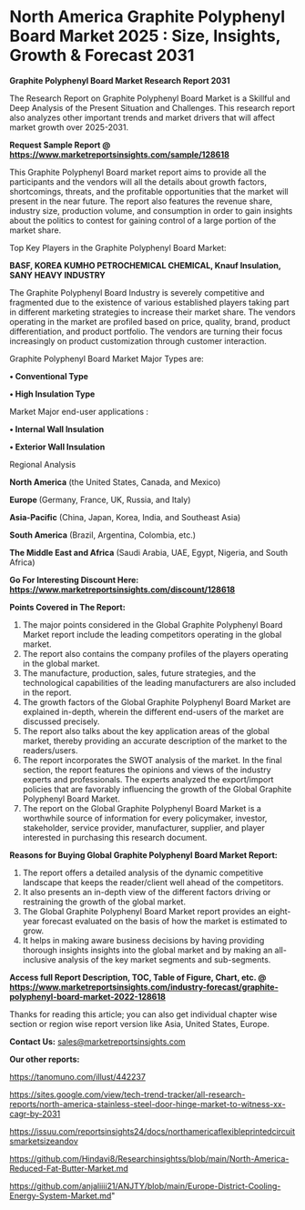# North America Graphite Polyphenyl Board Market 2025 : Size, Insights, Growth & Forecast 2031

<strong>Graphite Polyphenyl Board Market Research Report 2031</strong>

The Research Report on Graphite Polyphenyl Board Market is a Skillful and Deep Analysis of the Present Situation and Challenges. This research report also analyzes other important trends and market drivers that will affect market growth over 2025-2031.

<strong>Request Sample Report @ <a href=https://www.marketreportsinsights.com/sample/128618>https://www.marketreportsinsights.com/sample/128618</a></strong>

This Graphite Polyphenyl Board market report aims to provide all the participants and the vendors will all the details about growth factors, shortcomings, threats, and the profitable opportunities that the market will present in the near future. The report also features the revenue share, industry size, production volume, and consumption in order to gain insights about the politics to contest for gaining control of a large portion of the market share.

Top Key Players in the Graphite Polyphenyl Board Market:

<strong>BASF, KOREA KUMHO PETROCHEMICAL CHEMICAL, Knauf Insulation, SANY HEAVY INDUSTRY</strong>

The Graphite Polyphenyl Board Industry is severely competitive and fragmented due to the existence of various established players taking part in different marketing strategies to increase their market share. The vendors operating in the market are profiled based on price, quality, brand, product differentiation, and product portfolio. The vendors are turning their focus increasingly on product customization through customer interaction.

Graphite Polyphenyl Board Market Major Types are:

<strong>• Conventional Type

• High Insulation Type</strong>

Market Major end-user applications :

<strong>• Internal Wall Insulation

• Exterior Wall Insulation</strong>

Regional Analysis

</u><strong><b>North America</b></strong> (the United States, Canada, and Mexico)

<strong><b>Europe </b></strong>(Germany, France, UK, Russia, and Italy)

<strong><b>Asia-Pacific</b></strong> (China, Japan, Korea, India, and Southeast Asia)

<strong><b>South America</b></strong> (Brazil, Argentina, Colombia, etc.)

<strong><b>The Middle East and Africa</b></strong> (Saudi Arabia, UAE, Egypt, Nigeria, and South Africa)

<strong>Go For Interesting Discount Here: <a href=https://www.marketreportsinsights.com/discount/128618>https://www.marketreportsinsights.com/discount/128618</a></strong>

<strong>Points Covered in The Report:</strong>
<ol>
  <li>The major points considered in the Global Graphite Polyphenyl Board Market report include the leading competitors operating in the global market.</li>
  <li>The report also contains the company profiles of the players operating in the global market.</li>
  <li>The manufacture, production, sales, future strategies, and the technological capabilities of the leading manufacturers are also included in the report.</li>
  <li>The growth factors of the Global Graphite Polyphenyl Board Market are explained in-depth, wherein the different end-users of the market are discussed precisely.</li>
  <li>The report also talks about the key application areas of the global market, thereby providing an accurate description of the market to the readers/users.</li>
  <li>The report incorporates the SWOT analysis of the market. In the final section, the report features the opinions and views of the industry experts and professionals. The experts analyzed the export/import policies that are favorably influencing the growth of the Global Graphite Polyphenyl Board Market.</li>
  <li>The report on the Global Graphite Polyphenyl Board Market is a worthwhile source of information for every policymaker, investor, stakeholder, service provider, manufacturer, supplier, and player interested in purchasing this research document.</li>
</ol>
<strong>Reasons for Buying Global Graphite Polyphenyl Board Market Report:</strong>

<ol>
  <li>The report offers a detailed analysis of the dynamic competitive landscape that keeps the reader/client well ahead of the competitors.</li>
  <li>It also presents an in-depth view of the different factors driving or restraining the growth of the global market.</li>
  <li>The Global Graphite Polyphenyl Board Market report provides an eight-year forecast evaluated on the basis of how the market is estimated to grow.</li>
  <li>It helps in making aware business decisions by having providing thorough insights insights into the global market and by making an all-inclusive analysis of the key market segments and sub-segments.</li>
</ol>
<strong>Access full Report Description, TOC, Table of Figure, Chart, etc. @ <a href=https://www.marketreportsinsights.com/industry-forecast/graphite-polyphenyl-board-market-2022-128618>https://www.marketreportsinsights.com/industry-forecast/graphite-polyphenyl-board-market-2022-128618</a></strong>


Thanks for reading this article; you can also get individual chapter wise section or region wise report version like Asia, United States, Europe.

<strong>Contact Us:</strong>
sales@marketreportsinsights.com

<strong>Our other reports:</strong>

<a href=https://tanomuno.com/illust/442237>https://tanomuno.com/illust/442237</a>

<a href=https://sites.google.com/view/tech-trend-tracker/all-research-reports/north-america-stainless-steel-door-hinge-market-to-witness-xx-cagr-by-2031>https://sites.google.com/view/tech-trend-tracker/all-research-reports/north-america-stainless-steel-door-hinge-market-to-witness-xx-cagr-by-2031</a>

<a href=https://issuu.com/reportsinsights24/docs/northamericaflexibleprintedcircuitsmarketsizeandov>https://issuu.com/reportsinsights24/docs/northamericaflexibleprintedcircuitsmarketsizeandov</a>

<a href=https://github.com/Hindavi8/Researchinsightss/blob/main/North-America-Reduced-Fat-Butter-Market.md>https://github.com/Hindavi8/Researchinsightss/blob/main/North-America-Reduced-Fat-Butter-Market.md</a>

<a href=https://github.com/anjaliiii21/ANJTY/blob/main/Europe-District-Cooling-Energy-System-Market.md>https://github.com/anjaliiii21/ANJTY/blob/main/Europe-District-Cooling-Energy-System-Market.md</a>"

